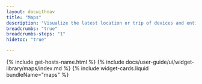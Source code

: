 ```yaml
---
layout: docwithnav
title: "Maps"
description: "Visualize the latest location or trip of devices and entities on indoor and outdoor maps using markers, polygons, and circles for enhanced spatial representation."
breadcrumbs: "true"
breadcrumbs-steps: "1"
hidetoc: "true"

---
```

{% include get-hosts-name.html %}
{% include docs/user-guide/ui/widget-library/maps/index.md %}
{% include widget-cards.liquid bundleName="maps" %}
